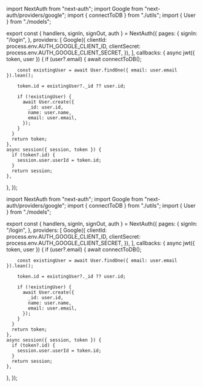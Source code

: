 import NextAuth from "next-auth";
import Google from "next-auth/providers/google";
import { connectToDB } from "./utils";
import { User } from "./models";

export const { handlers, signIn, signOut, auth } = NextAuth({
  pages: {
    signIn: "/login",
  },
  providers: [
    Google({
      clientId: process.env.AUTH_GOOGLE_CLIENT_ID,
      clientSecret: process.env.AUTH_GOOGLE_CLIENT_SECRET,
    }),
  ],
  callbacks: {
    async jwt({ token, user }) {
      if (user?.email) {
        await connectToDB();

        const existingUser = await User.findOne({ email: user.email }).lean();

        token.id = existingUser?._id ?? user.id;

        if (!existingUser) {
          await User.create({
            _id: user.id,
            name: user.name,
            email: user.email,
          });
        }
      }
      return token;
    },
    async session({ session, token }) {
      if (token?.id) {
        session.user.userId = token.id;
      }
      return session;
    },
  },
});


import NextAuth from "next-auth";
import Google from "next-auth/providers/google";
import { connectToDB } from "./utils";
import { User } from "./models";

export const { handlers, signIn, signOut, auth } = NextAuth({
  pages: {
    signIn: "/login",
  },
  providers: [
    Google({
      clientId: process.env.AUTH_GOOGLE_CLIENT_ID,
      clientSecret: process.env.AUTH_GOOGLE_CLIENT_SECRET,
    }),
  ],
  callbacks: {
    async jwt({ token, user }) {
      if (user?.email) {
        await connectToDB();

        const existingUser = await User.findOne({ email: user.email }).lean();

        token.id = existingUser?._id ?? user.id;

        if (!existingUser) {
          await User.create({
            _id: user.id,
            name: user.name,
            email: user.email,
          });
        }
      }
      return token;
    },
    async session({ session, token }) {
      if (token?.id) {
        session.user.userId = token.id;
      }
      return session;
    },
  },
});
